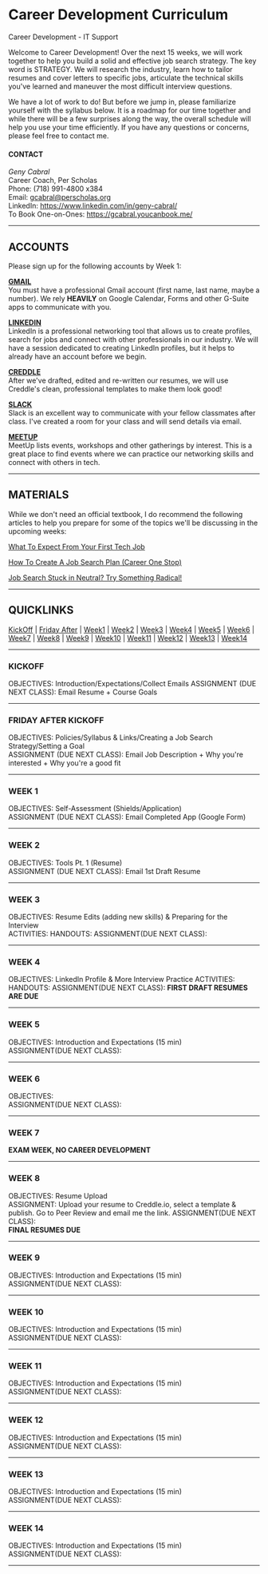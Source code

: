 # Career Development Curriculum  

Career Development - IT Support  

Welcome to Career Development! Over the next 15 weeks, we will work together to help you build a solid and effective job search strategy. The key word is STRATEGY. We will research the industry, learn how to tailor resumes and cover letters to specific jobs, articulate the technical skills you've learned and maneuver the most difficult interview questions.  

We have a lot of work to do! But before we jump in, please familiarize yourself with the syllabus below. It is a roadmap for our time together and while there will be a few surprises along the way, the overall schedule will help you use your time efficiently. If you have any questions or concerns, please feel free to contact me.  

#### CONTACT  
<i>Geny Cabral</i>  
Career Coach, Per Scholas  
Phone: (718) 991-4800 x384  
Email: gcabral@perscholas.org  
LinkedIn: https://www.linkedin.com/in/geny-cabral/  
To Book One-on-Ones: https://gcabral.youcanbook.me/
***
## ACCOUNTS
Please sign up for the following accounts by Week 1:  

<b><a href="https://mail.google.com">GMAIL</a></b>  
You must have a professional Gmail account (first name, last name, maybe a number). We rely <b>HEAVILY</b> on Google Calendar, Forms and other G-Suite apps to communicate with you.  
  

<b><a href="https://www.linkedin.com/">LINKEDIN</a></b>  
LinkedIn is a professional networking tool that allows us to create profiles, search for jobs and connect with other professionals in our industry. We will have a session dedicated to creating LinkedIn profiles, but it helps to already have an account before we begin.  
  
  
<b><a href="http://creddle.io/">CREDDLE</a></b>  
After we've drafted, edited and re-written our resumes, we will use Creddle's clean, professional templates to make them look good!  
  
  
<b><a href="https://slack.com">SLACK</a></b>  
Slack is an excellent way to communicate with your fellow classmates after class. I've created a room for your class and will send details via email.  
  
  
<b><a href="https://www.meetup.com/">MEETUP</a></b>  
MeetUp lists events, workshops and other gatherings by interest. This is a great place to find events where we can practice our networking skills and connect with others in tech.  

***
## MATERIALS
 While we don't need an official textbook, I do recommend the following articles to help you prepare for some of the topics we'll be   discussing in the upcoming weeks:  
   
   
[What To Expect From Your First Tech Job](https://certification.comptia.org/it-career-news/post/view/2012/08/06/what-to-expect-from-your-first-tech-job)

[How To Create A Job Search Plan (Career One Stop)](https://www.careeronestop.org/JobSearch/Plan/create-a-job-search-plan.aspx)
  
[Job Search Stuck in Neutral? Try Something Radical!](https://www.linkedin.com/pulse/20131206074354-52594-job-search-stuck-in-neutral-try-something-radical/)

***
## QUICKLINKS
  [KickOff](#kickoff) |
  [Friday After](#fridayafter) |
  [Week1](#week1) |
  [Week2](#week2) |
  [Week3](#week3) |
  [Week4](#week4) |
  [Week5](#week5) |
  [Week6](#week6) |
  [Week7](#week7) |
  [Week8](#week8) |
  [Week9](#week9) |
  [Week10](#week10) |
  [Week11](#week11) |
  [Week12](#week12) |
  [Week13](#week13) |
  [Week14](#week14)
    
    
***
### <a name="kickoff"></a>KICKOFF
OBJECTIVES: Introduction/Expectations/Collect Emails
ASSIGNMENT (DUE NEXT CLASS): Email Resume + Course Goals
  
***  
### <a name="fridayafter"></a>FRIDAY AFTER KICKOFF  
OBJECTIVES: Policies/Syllabus & Links/Creating a Job Search Strategy/Setting a Goal  
ASSIGNMENT (DUE NEXT CLASS): Email Job Description + Why you're interested + Why you're a good fit  

***
### <a name="week1"></a>WEEK 1
OBJECTIVES: Self-Assessment (Shields/Application)  
ASSIGNMENT (DUE NEXT CLASS): Email Completed App (Google Form)
  
***
### <a name="week2"></a>WEEK 2
OBJECTIVES: Tools Pt. 1 (Resume)  
ASSIGNMENT (DUE NEXT CLASS): Email 1st Draft Resume  

***  
### <a name="week3"></a>WEEK 3
OBJECTIVES: Resume Edits (adding new skills) & Preparing for the Interview  
ACTIVITIES: 
HANDOUTS: 
ASSIGNMENT(DUE NEXT CLASS):
  
***  
### <a name="week4"></a>WEEK 4
OBJECTIVES:  LinkedIn Profile & More Interview Practice
ACTIVITIES:  
HANDOUTS:
ASSIGNMENT(DUE NEXT CLASS):
**FIRST DRAFT RESUMES ARE DUE**
  
***  
### <a name="week5"></a>WEEK 5
OBJECTIVES: Introduction and Expectations (15 min)  
ASSIGNMENT(DUE NEXT CLASS):

***  
### <a name="week6"></a>WEEK 6
OBJECTIVES:   
ASSIGNMENT(DUE NEXT CLASS):  

***  
### <a name="week7"></a>WEEK 7
**EXAM WEEK, NO CAREER DEVELOPMENT**
  
***  
### <a name="week8"></a>WEEK 8
OBJECTIVES: Resume Upload  
ASSIGNMENT: Upload your resume to Creddle.io, select a template & publish. Go to Peer Review and email me the link.
ASSIGNMENT(DUE NEXT CLASS):  
  **FINAL RESUMES DUE**
  
***  
### <a name="week9"></a>WEEK 9
OBJECTIVES: Introduction and Expectations (15 min)  
ASSIGNMENT(DUE NEXT CLASS):
***  
### <a name="week10"></a>WEEK 10
OBJECTIVES: Introduction and Expectations (15 min)  
ASSIGNMENT(DUE NEXT CLASS):  
***  
### <a name="week11"></a>WEEK 11
OBJECTIVES: Introduction and Expectations (15 min)  
ASSIGNMENT(DUE NEXT CLASS):  
***  
### <a name="week12"></a>WEEK 12
OBJECTIVES: Introduction and Expectations (15 min)  
ASSIGNMENT(DUE NEXT CLASS):  
***  
### <a name="week13"></a>WEEK 13
OBJECTIVES: Introduction and Expectations (15 min)  
ASSIGNMENT(DUE NEXT CLASS):  
***  
### <a name="week14"></a>WEEK 14
OBJECTIVES: Introduction and Expectations (15 min)  
ASSIGNMENT(DUE NEXT CLASS):  
***  

